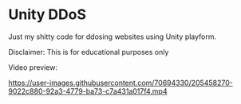 # Unity DDoS

Just my shitty code for ddosing websites using Unity playform.

Disclaimer: This is for educational purposes only

Video preview:



https://user-images.githubusercontent.com/70694330/205458270-9022c880-92a3-4779-ba73-c7a431a017f4.mp4

